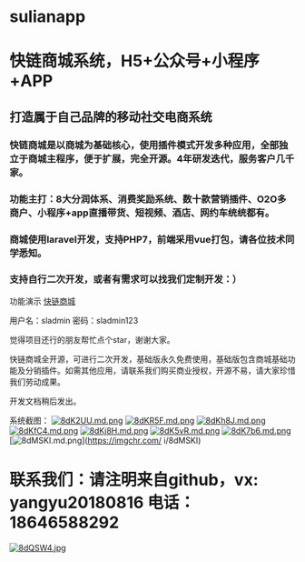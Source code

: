 # sulianapp

# 快链商城系统，H5+公众号+小程序+APP

## 打造属于自己品牌的移动社交电商系统

### 快链商城是以商城为基础核心，使用插件模式开发多种应用，全部独立于商城主程序，便于扩展，完全开源。4年研发迭代，服务客户几千家。

### 功能主打：8大分润体系、消费奖励系统、数十款营销插件、O2O多商户、小程序+app直播带货、短视频、酒店、网约车统统都有。

### 商城使用laravel开发，支持PHP7，前端采用vue打包，请各位技术同学悉知。

### 支持自行二次开发，或者有需求可以找我们定制开发：）

功能演示 [快链商城](https://sulianapp.com)

用户名：sladmin
密码：sladmin123

觉得项目还行的朋友帮忙点个star，谢谢大家。

快链商城全开源，可进行二次开发，基础版永久免费使用，基础版包含商城基础功能及分销插件。如需其他应用，请联系我们购买商业授权，开源不易，请大家珍惜我们劳动成果。

开发文档稍后发出。

系统截图：
[![8dK2UU.md.png](http://sulianapp.com/static/images/jietu/WX20200317-234356@2x.png)](http://sulianapp.com/static/images/jietu/WX20200317-234356@2x.png)
[![8dKR5F.md.png](http://sulianapp.com/static/images/jietu/WX20200317-234426@2x.png)](http://sulianapp.com/static/images/jietu/WX20200317-234426@2x.png)
[![8dKh8J.md.png](http://sulianapp.com/static/images/jietu/WX20200317-234437@2x.png)](http://sulianapp.com/static/images/jietu/WX20200317-234437@2x.png)
[![8dKfC4.md.png](http://sulianapp.com/static/images/jietu/WX20200317-23445@2x.png)](http://sulianapp.com/static/images/jietu/WX20200317-23445@2x.png)
[![8dKj8H.md.png](http://sulianapp.com/static/images/jietu/WX20200317-234505@2x.png)](http://sulianapp.com/static/images/jietu/WX20200317-234505@2x.png)
[![8dK5vR.md.png](https://s1.ax1x.com/2020/03/17/8dK5vR.md.png)](https://imgchr.com/i/8dK5vR)
[![8dK7b6.md.png](https://s1.ax1x.com/2020/03/17/8dK7b6.md.png)](https://imgchr.com/i/8dK7b6)
[![8dMSKI.md.png](https://s1.ax1x.com/2020/03/17/8dMSKI.md.png)](https://imgchr.com/ i/8dMSKI)

# 联系我们：请注明来自github，vx: yangyu20180816   电话：18646588292

[![8dQSW4.jpg](http://sulianapp.com/static/images/jietu/WechatIMG3.png)](http://sulianapp.com/static/images/jietu/WechatIMG3.jpeg)

